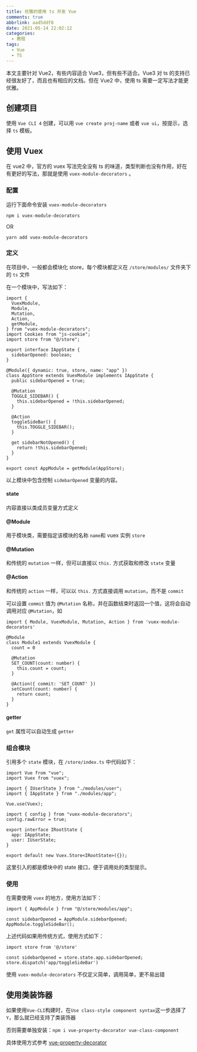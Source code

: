 ```yaml
---
title: 优雅的使用 ts 开发 Vue
comments: true
abbrlink: aad5ddf8
date: 2021-05-14 22:02:12
categories:
  - 教程
tags:
  - Vue
  - TS
---
```


本文主要针对 Vue2，有些内容适合 Vue3，但有些不适合。Vue3 对 ts 的支持已经很友好了，而且也有相应的文档。但在 Vue2 中，使用 ts 需要一定写法才能更优雅。

<!--more-->

## 创建项目

使用 `Vue CLI 4` 创建，可以用 `vue create proj-name` 或者 `vue ui`，按提示，选择 `ts` 模板。

## 使用 Vuex

在 vue2 中，官方的 vuex 写法完全没有 ts 的味道，类型判断也没有作用，好在有更好的写法，那就是使用 `vuex-module-decorators` 。

### 配置

运行下面命令安装 `vuex-module-decorators`

```shell
npm i vuex-module-decorators
```

OR

```shell
yarn add vuex-module-decorators
```

### 定义

在项目中，一般都会模块化 store，每个模块都定义在 `/store/modules/` 文件夹下的 `ts` 文件

在一个模块中，写法如下：

```TS
import {
  VuexModule,
  Module,
  Mutation,
  Action,
  getModule,
} from "vuex-module-decorators";
import Cookies from "js-cookie";
import store from "@/store";

export interface IAppState {
  sidebarOpened: boolean;
}

@Module({ dynamic: true, store, name: "app" })
class AppStore extends VuexModule implements IAppState {
  public sidebarOpened = true;

  @Mutation
  TOGGLE_SIDEBAR() {
    this.sidebarOpened = !this.sidebarOpened;
  }

  @Action
  toggleSideBar() {
    this.TOGGLE_SIDEBAR();
  }

  get sidebarNotOpened() {
    return !this.sidebarOpened;
  }
}

export const AppModule = getModule(AppStore);
```

以上模块中包含控制 `sidebarOpened` 变量的内容。

#### state

内容直接以类成员变量方式定义

#### @Module

用于模块类，需要指定该模块的名称 `name`和 vuex 实例 `store`

#### @Mutation

和传统的 `mutation` 一样，但可以直接以 `this.` 方式获取和修改 `state` 变量

#### @Action

和传统的 `action` 一样，可以以 `this.` 方式直接调用 `mutation`，而不是 `commit`

可以设置 `commit` 值为 `@Mutation` 名称，并在函数结束时返回一个值，这将会自动调用对应 `@Mutation`，如

```TS
import { Module, VuexModule, Mutation, Action } from 'vuex-module-decorators'

@Module
class Module1 extends VuexModule {
  count = 0

  @Mutation
  SET_COUNT(count: number) {
    this.count = count;
  }

  @Action({ commit: 'SET_COUNT' })
  setCount(count: number) {
    return count;
  }
}
```

#### getter

`get` 属性可以自动生成 `getter`

### 组合模块

引用多个 `state` 模块，在 `/store/index.ts` 中代码如下：

```TS
import Vue from "vue";
import Vuex from "vuex";

import { IUserState } from "./modules/user";
import { IAppState } from "./modules/app";

Vue.use(Vuex);

import { config } from "vuex-module-decorators";
config.rawError = true;

export interface IRootState {
  app: IAppState;
  user: IUserState;
}

export default new Vuex.Store<IRootState>({});
```

这里引入的都是模块中的 state 接口，便于调用处的类型提示。

### 使用

在需要使用 `vuex` 的地方，使用方法如下：

```TS
import { AppModule } from "@/store/modules/app";

const sidebarOpened = AppModule.sidebarOpened;
AppModule.toggleSideBar();
```

上述代码如果用传统方式，使用方式如下：

```TS
import store from '@/store'

const sidebarOpened = store.state.app.sidebarOpened;
store.dispatch('app/toggleSideBar')
```

使用 `vuex-module-decorators` 不仅定义简单，调用简单，更不易出错

## 使用类装饰器

如果使用`Vue-CLI`构建时，在`Use class-style component syntax`这一步选择了`Y`，那么就已经支持了类装饰器

否则需要单独安装：`npm i vue-property-decorator vue-class-component`

具体使用方式参考 [vue-property-decorator](https://github.com/kaorun343/vue-property-decorator)
